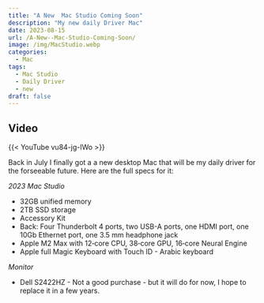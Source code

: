 ```yaml
---
title: "A New  Mac Studio Coming Soon"
description: "My new daily Driver Mac"
date: 2023-08-15
url: /A-New--Mac-Studio-Coming-Soon/
image: /img/MacStudio.webp
categories:
  - Mac
tags:
  - Mac Studio
  - Daily Driver
  - new
draft: false
---
```


## Video

{{< YouTube vu84-jg-IWo >}}

Back in July I finally got a a new desktop Mac that will be my daily driver for the forseeable future. Here are the full specs for it:

*2023 Mac Studio*

- 32GB unified memory
- 2TB SSD storage
- Accessory Kit
- Back: Four Thunderbolt 4 ports, two USB-A ports, one HDMI port, one 10Gb Ethernet port, one 3.5 mm headphone jack
- Apple M2 Max with 12‑core CPU, 38‑core GPU, 16‑core Neural Engine
- Apple full Magic Keyboard with Touch ID - Arabic keyboard

*Monitor*
- Dell S2422HZ - Not a good purchase - but it will do for now, I hope to replace it in a few years.